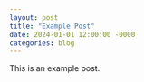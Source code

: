 ```yaml
---
layout: post
title: "Example Post"
date: 2024-01-01 12:00:00 -0000
categories: blog
---
```

This is an example post.